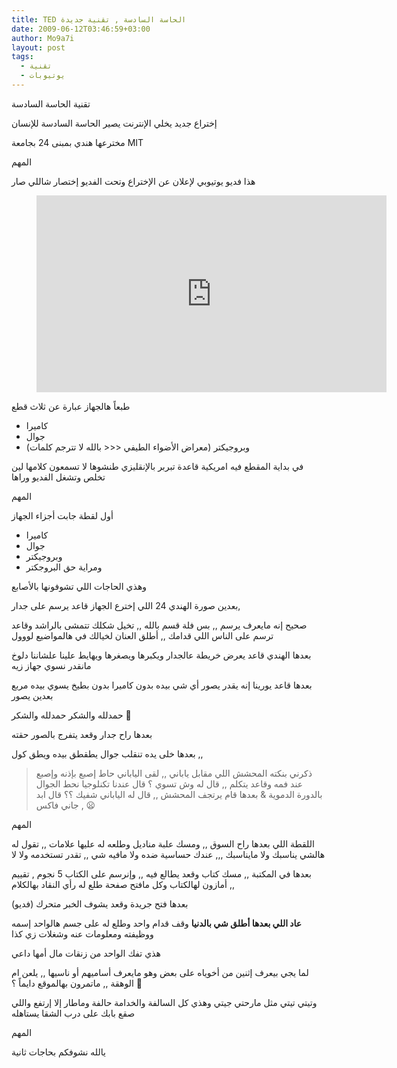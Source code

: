 ```yaml
---
title: TED الحاسة السادسة , تقنية جديدة
date: 2009-06-12T03:46:59+03:00
author: Mo9a7i
layout: post
tags:
  - تقنية
  - يوتيوبات
---
```


تقنية الحاسة السادسة

إختراع جديد يخلي الإنترنت يصير الحاسة السادسة للإنسان

مخترعها هندي بمبنى 24 بجامعة MIT

المهم

هذا فديو يوتيوبي لإعلان عن الإختراع وتحت الفديو إختصار شاللي صار

<figure class="video_container">
  <iframe width="560" height="315" src="https://www.youtube.com/embed/nZ-VjUKAsao" frameborder="0" allow="accelerometer; autoplay; clipboard-write; encrypted-media; gyroscope; picture-in-picture" allowfullscreen></iframe>
</figure>

طبعاً هالجهاز عبارة عن ثلاث قطع

* كاميرا
* جوال
* وبروجيكتر (معراض الأضواء الطيفي <<< بالله لا تترجم كلمات)

في بداية المقطع فيه امريكية قاعدة تبربر بالإنقليزي طنشوها لا تسمعون كلامها لين تخلص وتشغل الفديو وراها

المهم

أول لقطة جابت أجزاء الجهاز

* كاميرا
* جوال
* وبروجيكتر
* ومراية حق البروجكتر

وهذي الحاجات اللي تشوفونها بالأصابع

بعدين صورة الهندي 24 اللي إخترع الجهاز قاعد يرسم على جدار,

صحيح إنه مايعرف يرسم ,, بس فلة قسم بالله ,, تخيل شكلك تتمشى بالراشد وقاعد ترسم على الناس اللي قدامك ,, أطلق العنان لخيالك في هالمواضيع لووول

بعدها الهندي قاعد يعرض خريطة عالجدار ويكبرها ويصغرها ويهايط علينا علشاننا دلوخ مانقدر نسوي جهاز زيه

بعدها قاعد يورينا إنه يقدر يصور أي شي بيده بدون كاميرا بدون بطيخ يسوي بيده مربع بعدين يصور

حمدلله والشكر حمدلله والشكر 🙌

بعدها راح جدار وقعد يتفرج بالصور حقته

بعدها خلى يده تنقلب جوال يطقطق بيده ويطق كول ,,

> ذكرني بنكته المحشش اللي مقابل ياباني ,, لقى الياباني حاط إصبع بإذنه وإصبع عند فمه وقاعد يتكلم ,, قال له وش تسوي ؟ قال عندنا تكنلوجيا نحط الجوال بالدورة الدموية & بعدها قام يرتجف المحشش ,, قال له الياباني شفيك ؟؟ قال ابد , جاني فاكس 😦

المهم

اللقطة اللي بعدها راح السوق ,, ومسك علبة مناديل وطلعه له عليها علامات ,, تقول له هالشي يناسبك ولا مايناسبك ,,, عندك حساسية ضده ولا مافيه شي ,, تقدر تستخدمه ولا لا

بعدها في المكتبة ,, مسك كتاب وقعد يطالع فيه ,, وإنرسم على الكتاب 5 نجوم , تقييم أمازون لهالكتاب وكل مافتح صفحة طلع له رأي النقاد بهالكلام ,,

بعدها فتح جريدة وقعد يشوف الخبر متحرك (فديو)

**عاد اللي بعدها أطلق شي بالدنيا**
وقف قدام واحد وطلع له على جسم هالواحد إسمه ووظيفته ومعلومات عنه وشغلات زي كذا

هذي تفك الواحد من زنقات مال أمها داعي

لما يجي بيعرف إثنين من أخوياه على بعض وهو مايعرف أساميهم أو ناسيها ,, يلعن ام الوهقة ,, ماتمرون بهالموقع دايماً ؟ 🤝

وتيتي تيتي مثل مارحتي جيتي وهذي كل السالفة والخدامة حالفة وماطار إلا إرتفع واللي صقع بابك على درب الشقا يستاهله

المهم

يالله نشوفكم بحاجات ثانية
